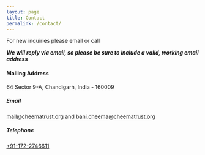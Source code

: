 ```yaml
---
layout: page
title: Contact
permalink: /contact/
---
```


For new inquiries please email or call

__*We will reply via email, so please be sure to include a valid, working email address*__

#### Mailing Address

64 Sector 9-A,
Chandigarh, India - 160009

##### Email

[mail@cheematrust.org](mailto:mail@cheematrust.org) and
[bani.cheema@cheematrust.org](mailto:bani.cheema@cheematrust.org)

##### Telephone

[+91-172-2746611](tel:+91-172-2746611)

